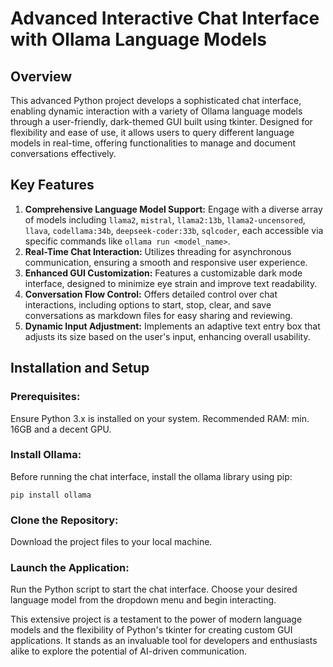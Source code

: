 # Advanced Interactive Chat Interface with Ollama Language Models

## Overview
This advanced Python project develops a sophisticated chat interface, enabling dynamic interaction with a variety of Ollama language models through a user-friendly, dark-themed GUI built using tkinter. Designed for flexibility and ease of use, it allows users to query different language models in real-time, offering functionalities to manage and document conversations effectively.

## Key Features

1. **Comprehensive Language Model Support:** Engage with a diverse array of models including `llama2`, `mistral`, `llama2:13b`, `llama2-uncensored`, `llava`, `codellama:34b`, `deepseek-coder:33b`, `sqlcoder`, each accessible via specific commands like `ollama run <model_name>`.
2. **Real-Time Chat Interaction:** Utilizes threading for asynchronous communication, ensuring a smooth and responsive user experience.
3. **Enhanced GUI Customization:** Features a customizable dark mode interface, designed to minimize eye strain and improve text readability.
4. **Conversation Flow Control:** Offers detailed control over chat interactions, including options to start, stop, clear, and save conversations as markdown files for easy sharing and reviewing.
5. **Dynamic Input Adjustment:** Implements an adaptive text entry box that adjusts its size based on the user's input, enhancing overall usability.

## Installation and Setup

### Prerequisites:
Ensure Python 3.x is installed on your system. Recommended RAM: min. 16GB and a decent GPU.

### Install Ollama:
Before running the chat interface, install the ollama library using pip:
```
pip install ollama
```

### Clone the Repository:
Download the project files to your local machine.

### Launch the Application:
Run the Python script to start the chat interface. Choose your desired language model from the dropdown menu and begin interacting.

This extensive project is a testament to the power of modern language models and the flexibility of Python's tkinter for creating custom GUI applications. It stands as an invaluable tool for developers and enthusiasts alike to explore the potential of AI-driven communication.
